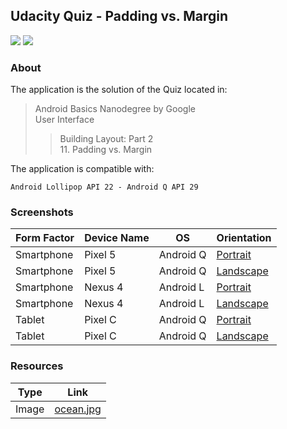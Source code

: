 ## Udacity Quiz - Padding vs. Margin
![](https://img.shields.io/badge/language-xml-blue)
[![](https://img.shields.io/badge/ide-android%20studio-brightgreen)](https://developer.android.com/studio)

### About

The application is the solution of the Quiz located in:

> Android Basics Nanodegree by Google <br/> User Interface
> > Building Layout: Part 2 <br/> 11. Padding vs. Margin

The application is compatible with:
```
Android Lollipop API 22 - Android Q API 29
```

### Screenshots

Form Factor | Device Name | OS | Orientation
--- | --- | --- | --- 
Smartphone | Pixel 5 | Android Q | [Portrait](https://user-images.githubusercontent.com/94056845/141606544-f3bc1cf0-e335-4191-be50-a9ee8cac9a96.png)
Smartphone | Pixel 5 | Android Q | [Landscape](https://user-images.githubusercontent.com/94056845/141606546-fc0375ad-7a8a-46c6-97e0-991af0cb90b8.png)
Smartphone | Nexus 4| Android L | [Portrait](https://user-images.githubusercontent.com/94056845/141606542-624142cb-d153-404e-b916-23e2069b6149.png)
Smartphone | Nexus 4| Android L | [Landscape](https://user-images.githubusercontent.com/94056845/141606543-b9422c2d-a919-4dda-932f-94a448ab6530.png)
Tablet | Pixel C | Android Q | [Portrait](https://user-images.githubusercontent.com/94056845/141606549-b2130d54-b51a-4a18-a4c7-a3c530a81e9d.png)
Tablet | Pixel C | Android Q | [Landscape](https://user-images.githubusercontent.com/94056845/141606547-e412cf6f-04b6-4b68-b090-02c88b874544.png)

### Resources

Type | Link
--- | ---
Image | [ocean.jpg](https://www.flickr.com/photos/romainguy/32869779296/)
